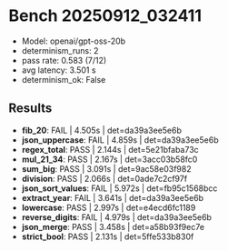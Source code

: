 # Bench 20250912_032411
- Model: openai/gpt-oss-20b
- determinism_runs: 2
- pass rate: 0.583 (7/12)
- avg latency: 3.501 s
- determinism_ok: False

## Results
- **fib_20**: FAIL | 4.505s | det=da39a3ee5e6b
- **json_uppercase**: FAIL | 4.859s | det=da39a3ee5e6b
- **regex_total**: PASS | 2.144s | det=5e21bfaba73c
- **mul_21_34**: PASS | 2.167s | det=3acc03b58fc0
- **sum_big**: PASS | 3.091s | det=9ac58e03f982
- **division**: PASS | 2.066s | det=0ade7c2cf97f
- **json_sort_values**: FAIL | 5.972s | det=fb95c1568bcc
- **extract_year**: FAIL | 3.641s | det=da39a3ee5e6b
- **lowercase**: PASS | 2.997s | det=e4ecd6fc1189
- **reverse_digits**: FAIL | 4.979s | det=da39a3ee5e6b
- **json_merge**: PASS | 3.458s | det=a58b93f9ec7e
- **strict_bool**: PASS | 2.131s | det=5ffe533b830f